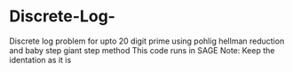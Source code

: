 # Discrete-Log-
Discrete log problem for upto 20 digit prime using pohlig hellman reduction and baby step giant step method
This code runs in SAGE
Note: Keep the identation as it is
